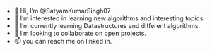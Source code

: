 - 👋 Hi, I’m @SatyamKumarSingh07
- 👀 I’m interested in learning new algorithms and interesting topics.
- 🌱 I’m currently learning Datastructures and different algorithms.
- 💞️ I’m looking to collaborate on open projects.
- 📫 you can reach me on linked in.

<!---
SatyamKumarSingh07/SatyamKumarSingh07 is a ✨ special ✨ repository because its `README.md` (this file) appears on your GitHub profile.
You can click the Preview link to take a look at your changes.
--->
